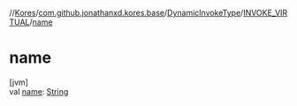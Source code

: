 //[Kores](../../../../index.md)/[com.github.jonathanxd.kores.base](../../index.md)/[DynamicInvokeType](../index.md)/[INVOKE_VIRTUAL](index.md)/[name](name.md)

# name

[jvm]\
val [name](name.md): [String](https://kotlinlang.org/api/latest/jvm/stdlib/kotlin/-string/index.html)
